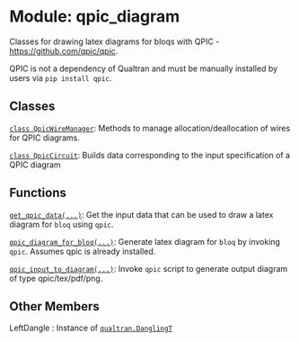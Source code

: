 # Module: qpic_diagram


Classes for drawing latex diagrams for bloqs with QPIC - https://github.com/qpic/qpic.



QPIC is not a dependency of Qualtran and must be manually installed by users via
`pip install qpic`.
## Classes

[`class QpicWireManager`](../../qualtran/drawing/qpic_diagram/QpicWireManager.md): Methods to manage allocation/deallocation of wires for QPIC diagrams.

[`class QpicCircuit`](../../qualtran/drawing/qpic_diagram/QpicCircuit.md): Builds data corresponding to the input specification of a QPIC diagram

## Functions

[`get_qpic_data(...)`](../../qualtran/drawing/qpic_diagram/get_qpic_data.md): Get the input data that can be used to draw a latex diagram for `bloq` using `qpic`.

[`qpic_diagram_for_bloq(...)`](../../qualtran/drawing/qpic_diagram/qpic_diagram_for_bloq.md): Generate latex diagram for `bloq` by invoking `qpic`. Assumes qpic is already installed.

[`qpic_input_to_diagram(...)`](../../qualtran/drawing/qpic_diagram/qpic_input_to_diagram.md): Invoke `qpic` script to generate output diagram of type qpic/tex/pdf/png.



<h2 class="add-link">Other Members</h2>

LeftDangle<a id="LeftDangle"></a>
: Instance of <a href="../../qualtran/DanglingT.html"><code>qualtran.DanglingT</code></a>


